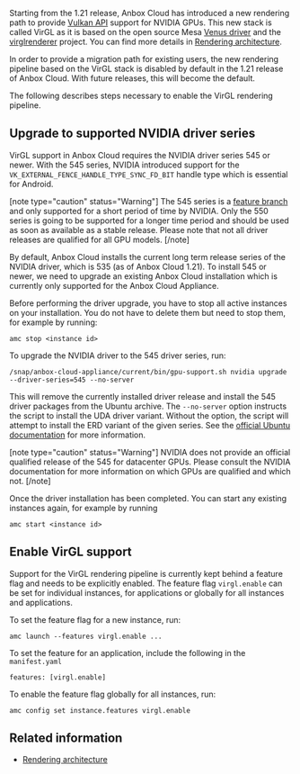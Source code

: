 Starting from the 1.21 release, Anbox Cloud has introduced a new rendering path to provide [Vulkan API](https://www.vulkan.org/) support for NVIDIA GPUs. This new stack is called VirGL as it is based on the open source Mesa [Venus driver](https://docs.mesa3d.org/drivers/venus.html) and the [virglrenderer](https://gitlab.freedesktop.org/virgl/virglrenderer) project. You can find more details in [Rendering architecture](https://discourse.ubuntu.com/t/35129).

In order to provide a migration path for existing users, the new rendering pipeline based on the VirGL stack is disabled by default in the 1.21 release of Anbox Cloud. With future releases, this will become the default.

The following describes steps necessary to enable the VirGL rendering pipeline.

## Upgrade to supported NVIDIA driver series

VirGL support in Anbox Cloud requires the NVIDIA driver series 545 or newer. With the 545 series, NVIDIA introduced support for the `VK_EXTERNAL_FENCE_HANDLE_TYPE_SYNC_FD_BIT` handle type which is essential for Android.

[note type="caution" status="Warning"]
The 545 series is a [feature branch](https://docs.nvidia.com/datacenter/tesla/drivers/index.html#comparison) and only supported for a short period of time by NVIDIA. Only the 550 series is going to be supported for a longer time period and should be used as soon as available as a stable release. Please note that not all driver releases are qualified for all GPU models.
[/note]

By default, Anbox Cloud installs the current long term release series of the NVIDIA driver, which is 535 (as of Anbox Cloud 1.21). To install 545 or newer, we need to upgrade an existing Anbox Cloud installation which is currently only supported for the Anbox Cloud Appliance.

Before performing the driver upgrade, you have to stop all active instances on your installation. You do not have to delete them but need to stop them, for example by running:

    amc stop <instance id>

To upgrade the NVIDIA driver to the 545 driver series, run:

    /snap/anbox-cloud-appliance/current/bin/gpu-support.sh nvidia upgrade --driver-series=545 --no-server

This will remove the currently installed driver release and install the 545 driver packages from the Ubuntu archive. The `--no-server` option instructs the script to install the UDA driver variant. Without the option, the script will attempt to install the ERD variant of the given series. See the [official Ubuntu documentation](https://help.ubuntu.com/community/NvidiaDriversInstallation) for more information.

[note type="caution" status="Warning"]
NVIDIA does not provide an official qualified release of the 545 for datacenter GPUs. Please consult the NVIDIA documentation for more information on which GPUs are qualified and which not.
[/note]

Once the driver installation has been completed. You can start any existing instances again, for example by running

    amc start <instance id>

## Enable VirGL support

Support for the VirGL rendering pipeline is currently kept behind a feature flag and needs to be explicitly enabled. The feature flag `virgl.enable` can be set for individual instances, for applications or globally for all instances and applications.

To set the feature flag for a new instance, run:

    amc launch --features virgl.enable ...

To set the feature for an application, include the following in the `manifest.yaml`

    features: [virgl.enable]

To enable the feature flag globally for all instances, run:

    amc config set instance.features virgl.enable

## Related information

* [Rendering architecture](https://discourse.ubuntu.com/t/35129)
